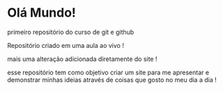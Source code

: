 # Olá Mundo!
 primeiro repositório  do curso de git e github

 Repositório criado em uma aula ao vivo ! 

 mais uma alteração  adicionada diretamente do site !

 esse repositório  tem como objetivo  criar um site para me apresentar e demonstrar minhas ideias através de coisas que gosto  no meu dia  a dia ! 
